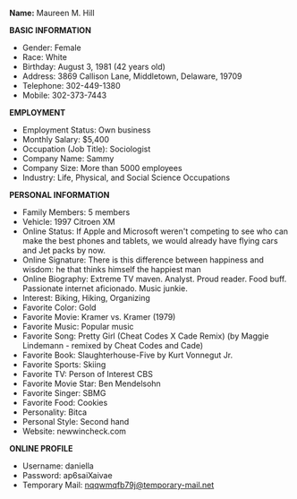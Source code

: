 **Name:** Maureen M. Hill

**BASIC INFORMATION**

- Gender: Female  
- Race: White  
- Birthday: August 3, 1981 (42 years old)  
- Address: 3869 Callison Lane, Middletown, Delaware, 19709  
- Telephone: 302-449-1380  
- Mobile: 302-373-7443  

**EMPLOYMENT**

- Employment Status: Own business  
- Monthly Salary: $5,400  
- Occupation (Job Title): Sociologist  
- Company Name: Sammy  
- Company Size: More than 5000 employees  
- Industry: Life, Physical, and Social Science Occupations  

**PERSONAL INFORMATION**

- Family Members: 5 members  
- Vehicle: 1997 Citroen XM  
- Online Status: If Apple and Microsoft weren't competing to see who can make the best phones and tablets, we would already have flying cars and Jet packs by now.  
- Online Signature: There is this difference between happiness and wisdom: he that thinks himself the happiest man  
- Online Biography: Extreme TV maven. Analyst. Proud reader. Food buff. Passionate internet aficionado. Music junkie.  
- Interest: Biking, Hiking, Organizing  
- Favorite Color: Gold  
- Favorite Movie: Kramer vs. Kramer (1979)  
- Favorite Music: Popular music  
- Favorite Song: Pretty Girl (Cheat Codes X Cade Remix) (by Maggie Lindemann - remixed by Cheat Codes and Cade)  
- Favorite Book: Slaughterhouse-Five by Kurt Vonnegut Jr.  
- Favorite Sports: Skiing  
- Favorite TV: Person of Interest CBS  
- Favorite Movie Star: Ben Mendelsohn  
- Favorite Singer: SBMG  
- Favorite Food: Cookies  
- Personality: Bitca  
- Personal Style: Second hand  
- Website: newwincheck.com  

**ONLINE PROFILE**

- Username: daniella  
- Password: ap6saiXaivae  
- Temporary Mail: nqqwmqfb79j@temporary-mail.net